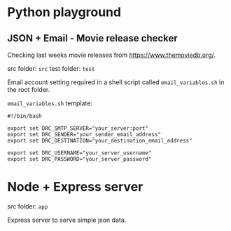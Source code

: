 # Python playground

## JSON + Email - Movie release checker

Checking last weeks movie releases from https://www.themoviedb.org/.

src folder: `src`
test folder: `test`

Email account setting required in a shell script called `email_variables.sh` in the root folder.

`email_variables.sh` template:

```
#!/bin/bash

export set DRC_SMTP_SERVER="your_server:port"
export set DRC_SENDER="your_sender_email_address"
export set DRC_DESTINATION="your_destination_email_address"

export set DRC_USERNAME="your_server_username"
export set DRC_PASSWORD="your_server_password"

```

# Node + Express server

src folder: `app`

Express server to serve simple json data.

